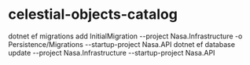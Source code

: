 # celestial-objects-catalog
dotnet ef migrations add InitialMigration --project Nasa.Infrastructure -o Persistence/Migrations --startup-project Nasa.API
dotnet ef database update --project Nasa.Infrastructure --startup-project Nasa.API